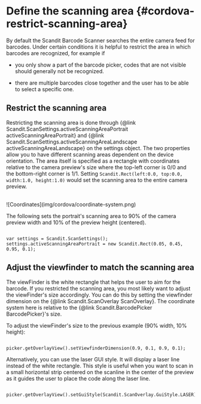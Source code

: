 
Define the scanning area  {#cordova-restrict-scanning-area}
=========================================================================

By default the Scandit Barcode Scanner searches the entire camera feed for barcodes. Under certain conditions it is helpful to restrict the area in which barcodes are recognized, for example if

* you only show a part of the barcode picker, codes that are not visible should generally not be recognized.

* there are multiple barcodes close together and the user has to be able to select a specific one.


## Restrict the scanning area

Restricting the scanning area is done through {@link Scandit.ScanSettings.activeScanningAreaPortrait activeScanningAreaPortrait} and {@link Scandit.ScanSettings.activeScanningAreaLandscape activeScanningAreaLandscape} on the settings object. The two properties allow you to have different scanning areas dependent on the device orientation. The area itself is specified as a rectangle with coordinates relative to the camera preview's size where the top-left corner is 0/0 and the bottom-right corner is 1/1. Setting `Scandit.Rect(left:0.0, top:0.0, width:1.0, height:1.0)` would set the scanning area to the entire camera preview.

<br/>
![Coordinates](img/cordova/coordinate-system.png)
<br/>

The following sets the portrait's scanning area to 90% of the camera preview width and 10% of the preview height (centered).

~~~~~~~~~~~~~~~~{.java}

var settings = Scandit.ScanSettings();
settings.activeScanningAreaPortrait = new Scandit.Rect(0.05, 0.45, 0.95, 0.1);

~~~~~~~~~~~~~~~~

## Adjust the viewfinder to match the scanning area

The viewFinder is the white rectangle that helps the user to aim for the barcode. If you restricted the scanning area, you most likely want to adjust the viewFinder's size accordingly. You can do this by setting the viewfinder dimension on the {@link Scandit.ScanOverlay ScanOverlay}. The coordinate system here is relative to the {@link Scandit.BarcodePicker BarcodePicker}'s size.

To adjust the viewFinder's size to the previous example (90% width, 10% height):

~~~~~~~~~~~~~~~~{.java}

picker.getOverlayView().setViewfinderDimension(0.9, 0.1, 0.9, 0.1);

~~~~~~~~~~~~~~~~

Alternatively, you can use the laser GUI style. It will display a laser line instead of the white rectangle. This style is useful when you want to scan in a small horizontal strip centered on the scanline in the center of the preview as it guides the user to place the code along the laser line.

~~~~~~~~~~~~~~~~{.java}

picker.getOverlayView().setGuiStyle(Scandit.ScanOverlay.GuiStyle.LASER);

~~~~~~~~~~~~~~~~

<br/>
